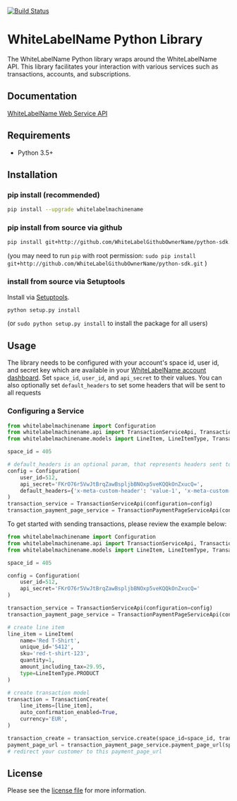 [![Build Status](https://travis-ci.org/WhiteLabelGithubOwnerName/python-sdk.svg?branch=master)](https://travis-ci.org/WhiteLabelGithubOwnerName/python-sdk)

# WhiteLabelName Python Library

The WhiteLabelName Python library wraps around the WhiteLabelName API. This library facilitates your interaction with various services such as transactions, accounts, and subscriptions.

## Documentation

[WhiteLabelName Web Service API](https://app-wallee.com/doc/api/web-service)

## Requirements

- Python 3.5+

## Installation

### pip install (recommended)
```sh
pip install --upgrade whitelabelmachinename
```

### pip install from source via github

```sh
pip install git+http://github.com/WhiteLabelGithubOwnerName/python-sdk.git
```
(you may need to run `pip` with root permission: `sudo pip install git+http://github.com/WhiteLabelGithubOwnerName/python-sdk.git` )

### install from source via Setuptools

Install via [Setuptools](http://pypi.python.org/pypi/setuptools).

```sh
python setup.py install
```
(or `sudo python setup.py install` to install the package for all users)

## Usage
The library needs to be configured with your account's space id, user id, and secret key which are available in your [WhiteLabelName
account dashboard](https://app-wallee.com/account/select). Set `space_id`, `user_id`, and `api_secret` to their values.
You can also optionally set `default_headers` to set some headers that will be sent to all requests

### Configuring a Service

```python
from whitelabelmachinename import Configuration
from whitelabelmachinename.api import TransactionServiceApi, TransactionPaymentPageServiceApi
from whitelabelmachinename.models import LineItem, LineItemType, TransactionCreate

space_id = 405

# default_headers is an optional param, that represents headers sent to all requests
config = Configuration(
    user_id=512,
    api_secret='FKrO76r5VwJtBrqZawBspljbBNOxp5veKQQkOnZxucQ=',
    default_headers={'x-meta-custom-header': 'value-1', 'x-meta-custom-header-2': 'value-2'}
)
transaction_service = TransactionServiceApi(configuration=config)
transaction_payment_page_service = TransactionPaymentPageServiceApi(configuration=config)

```

To get started with sending transactions, please review the example below:

```python
from whitelabelmachinename import Configuration
from whitelabelmachinename.api import TransactionServiceApi, TransactionPaymentPageServiceApi
from whitelabelmachinename.models import LineItem, LineItemType, TransactionCreate

space_id = 405

config = Configuration(
    user_id=512,
    api_secret='FKrO76r5VwJtBrqZawBspljbBNOxp5veKQQkOnZxucQ='
)

transaction_service = TransactionServiceApi(configuration=config)
transaction_payment_page_service = TransactionPaymentPageServiceApi(configuration=config)

# create line item
line_item = LineItem(
    name='Red T-Shirt',
    unique_id='5412',
    sku='red-t-shirt-123',
    quantity=1,
    amount_including_tax=29.95,
    type=LineItemType.PRODUCT
)

# create transaction model
transaction = TransactionCreate(
    line_items=[line_item],
    auto_confirmation_enabled=True,
    currency='EUR',
)

transaction_create = transaction_service.create(space_id=space_id, transaction=transaction)
payment_page_url = transaction_payment_page_service.payment_page_url(space_id=space_id, id=transaction_create.id)
# redirect your customer to this payment_page_url
```


## License

Please see the [license file](https://github.com/WhiteLabelGithubOwnerName/python-sdk/blob/master/LICENSE) for more information.
